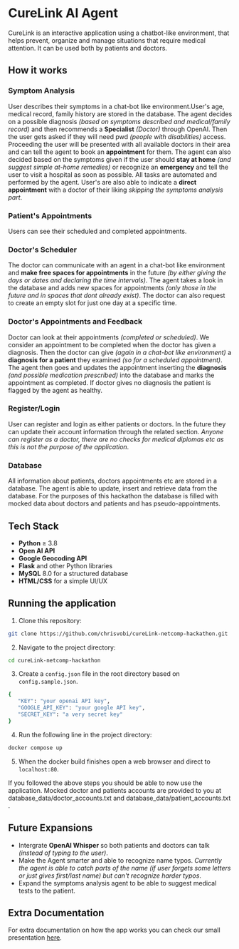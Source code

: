 # CureLink AI Agent
CureLink is an interactive application using a chatbot-like environment, that helps prevent, organize and manage situations that require medical attention. It can be used both by patients and doctors.

## How it works
### Symptom Analysis
User describes their symptoms in a chat-bot like environment.User's age, medical record, family history are stored in the database. The agent decides on a possible diagnosis *(based on symptoms described and medical/family record)* and then recommends a **Specialist** *(Doctor)* through OpenAI. Then the user gets asked if they will need pwd *(people with disabilities)* access. Proceeding the user will be presented with all available doctors in their area and can tell the agent to book an **appointment** for them. The agent can also decided based on the symptoms given if the user should **stay at home** *(and suggest simple at-home remedies)* or recognize an **emergency** and tell the user to visit a hospital as soon as possible. All tasks are automated and performed by the agent. User's are also able to indicate a **direct appointment** with a doctor of their liking *skipping the symptoms analysis part*.

### Patient's Appointments
Users can see their scheduled and completed appointments.

### Doctor's Scheduler
The doctor can communicate with an agent in a chat-bot like environment and **make free spaces for appointments** in the future *(by either giving the days or dates and declaring the time intervals)*. The agent takes a look in the database and adds new spaces for appointments *(only those in the future and in spaces that dont already exist)*. The doctor can also request to create an empty slot for just one day at a specific time.

### Doctor's Appointments and Feedback
Doctor can look at their appointments *(completed or scheduled)*. We consider an appointment to be completed when the doctor has given a diagnosis. Then the doctor can give *(again in a chat-bot like environment)* a **diagnosis for a patient** they examined *(so for a scheduled appointment)*. The agent then goes and updates the appointment inserting the **diagnosis** *(and possible medication prescribed)* into the database and marks the appointment as completed. If doctor gives no diagnosis the patient is flagged by the agent as healthy.

### Register/Login
User can register and login as either patients or doctors. In the future they can update their account information through the related section. *Anyone can register as a doctor, there are no checks for medical diplomas etc as this is not the purpose of the application*.

### Database
All information about patients, doctors appointments etc are stored in a database. The agent is able to update, insert and retrieve data from the database. For the purposes of this hackathon the database is filled with mocked data about doctors and patients and has pseudo-appointments.

## Tech Stack
 - **Python** $\ge$ 3.8
 - **Open AI API**
 - **Google Geocoding API**
 - **Flask** and other Python libraries
 - **MySQL** 8.0 for a structured database
 - **HTML/CSS** for a simple UI/UX

 ## Running the application
 1. Clone this repository:
 ```bash
 git clone https://github.com/chrisvobi/cureLink-netcomp-hackathon.git
 ```
 2. Navigate to the project directory:
 ```bash
 cd cureLink-netcomp-hackathon
 ```
 3. Create a `config.json` file in the root directory based on `config.sample.json`.
 ```bash
 {
    "KEY": "your openai API key",
    "GOOGLE_API_KEY": "your google API key",
    "SECRET_KEY": "a very secret key"
}
```
4. Run the following line in the project directory:
```bash
docker compose up
```
5. When the docker build finishes open a web browser and direct to `localhost:80`.

If you followed the above steps you should be able to now use the application. Mocked doctor and patients accounts are provided to you at database_data/doctor_accounts.txt and database_data/patient_accounts.txt .

## Future Expansions
- Intergrate **OpenAI Whisper** so both patients and doctors can talk *(instead of typing to the user)*.
- Make the Agent smarter and able to recognize name typos. *Currently the agent is able to catch parts of the name (if user forgets some letters or just gives first/last name) but can't recognize harder typos*.
- Expand the symptoms analysis agent to be able to suggest medical tests to the patient.

## Extra Documentation
For extra documentation on how the app works you can check our small presentation [here](CURELINK.pdf).

